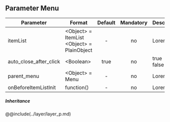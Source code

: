 ## Parameter Menu

|	Parameter			|			Format			|	Default					|	Mandatory	|	Description				| 
|		---				|			---				|	:---:					|	:---:		|		---					|
|	itemList	|	<dt>&lt;Object&gt; = ItemList<dt>&lt;Object&gt; = PlainObject	|	-	|	no	|	Lorem	|
|	auto_close_after_click	|	<dt>&lt;Boolean&gt;	|	true	|	no	|	<dt>true<dd><dt>false<dd>	|
|	parent_menu	|	<dt>&lt;Object&gt; = Menu	|	-	|	no	|	Lorem	|
|	onBeforeItemListInit	|	<dt>function()	|	-	|	no	|	Lorem	|

##### Inheritance
@@include(../layer/layer_p.md)



